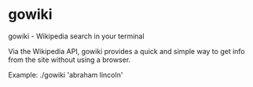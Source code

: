 # gowiki
gowiki - Wikipedia search in your terminal

Via the Wikipedia API, gowiki provides a quick and simple way to get info from the site without using a browser.

Example:
./gowiki 'abraham lincoln'
